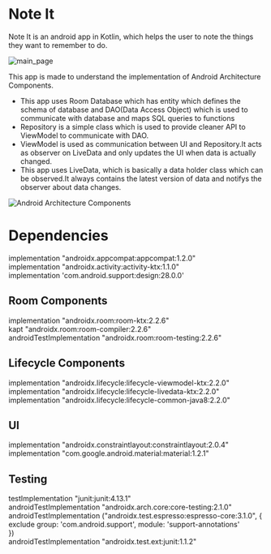 # Note It
Note It is an android app in Kotlin, which helps the user to note the things they want to remember to do.

![main_page](https://user-images.githubusercontent.com/48640844/103473518-7ad7fe00-4dbf-11eb-823e-1af6308e2a13.png)

This app is made to understand the implementation of Android Architecture Components.
- This app uses Room Database which has entity which defines the schema of database and DAO(Data Access Object) which is used to communicate with database and maps SQL queries to functions
- Repository is a simple class which is used to provide cleaner API to ViewModel to communicate with DAO.
- ViewModel is used as communication between UI and Repository.It acts as observer on LiveData and only updates the UI when data is actually changed.
- This app uses LiveData, which is basically a data holder class which can be observed.It always contains the latest version of data and notifys the observer about data changes.

![Android Architecture Components](https://user-images.githubusercontent.com/48640844/103457142-875a4900-4d22-11eb-8a79-f9b328f806ee.png)

# Dependencies
implementation "androidx.appcompat:appcompat:1.2.0"\
implementation "androidx.activity:activity-ktx:1.1.0"\
implementation 'com.android.support:design:28.0.0'

## Room Components
implementation "androidx.room:room-ktx:2.2.6"\
kapt "androidx.room:room-compiler:2.2.6"\
androidTestImplementation "androidx.room:room-testing:2.2.6"

## Lifecycle Components
implementation "androidx.lifecycle:lifecycle-viewmodel-ktx:2.2.0"\
implementation "androidx.lifecycle:lifecycle-livedata-ktx:2.2.0"\
implementation "androidx.lifecycle:lifecycle-common-java8:2.2.0"

## UI
implementation "androidx.constraintlayout:constraintlayout:2.0.4"\
implementation "com.google.android.material:material:1.2.1"

## Testing
testImplementation "junit:junit:4.13.1"\
androidTestImplementation "androidx.arch.core:core-testing:2.1.0"\
androidTestImplementation ("androidx.test.espresso:espresso-core:3.1.0", {\
    exclude group: 'com.android.support', module: 'support-annotations'\
})\
androidTestImplementation "androidx.test.ext:junit:1.1.2"
